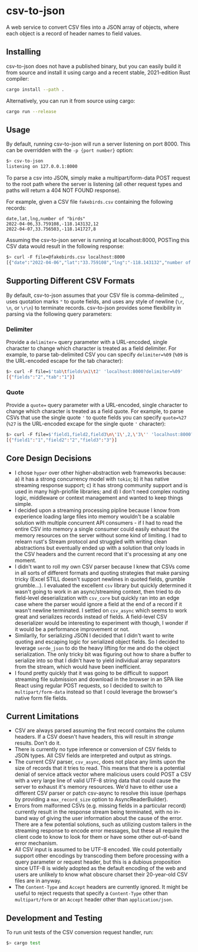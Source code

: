 # csv-to-json

A web service to convert CSV files into a JSON array of objects, where each object is a record of header names to field values.

## Installing

csv-to-json does not have a published binary, but you can easily build it from source and install it using cargo and a recent stable, 2021-edition Rust compiler:

```sh
cargo install --path .
```

Alternatively, you can run it from source using cargo:

```sh
cargo run --release
```

## Usage

By default, running csv-to-json will run a server listening on port 8000. This can be overridden with the `-p {port number}` option:

```sh
$> csv-to-json
listening on 127.0.0.1:8000
```

To parse a csv into JSON, simply make a multipart/form-data POST request to the root path where the server is listening (all other request types and paths will return a 404 NOT FOUND response).

For example, given a CSV file `fakebirds.csv` containing the following records:

```csv
date,lat,lng,number of "birds"
2022-04-06,33.759108,-118.143132,12
2022-04-07,33.756503,-118.141727,8
```

Assuming the csv-to-json server is running at localhost:8000, POSTing this CSV data would result in the following response:

```sh
$> curl -F file=@fakebirds.csv localhost:8000
[{"date":"2022-04-06","lat":"33.759108","lng":"-118.143132","number of \"birds\"":"12"},{"date":"2022-04-07","lat":"33.756503","lng":"-118.141727","number of \"birds\"":"8"}]
```

## Supporting Different CSV Formats

By default, csv-to-json assumes that your CSV file is comma-delimited `,`, uses quotation marks `"` to quote fields, and uses any style of newline (`\r`, `\n`, or `\r\n`) to terminate records. csv-to-json provides some flexibility in parsing via the following query parameters:

### Delimiter

Provide a `delimiter=` query parameter with a URL-encoded, single character to change which character is treated as a field delimiter. For example, to parse tab-delimited CSV you can specify `delimiter=%09` (`%09` is the URL-encoded escape for the tab character):

```sh
$> curl -F file=$'tab\tfields\n1\t2' 'localhost:8000?delimiter=%09'
[{"fields":"2","tab":"1"}]
```

### Quote

Provide a `quote=` query parameter with a URL-encoded, single character to change which character is treated as a field quote. For example, to parse CSVs that use the single quote `'` to quote fields you can specify `quote=%27` (`%27` is the URL-encoded excape for the single quote `'` character):

```sh
$> curl -F file=$'field1,field2,field3\n\'1\',2,\'3\'' 'localhost:8000?quote=%27'
[{"field1":"1","field2":"2","field3":"3"}]
```

## Core Design Decisions

-   I chose `hyper` over other higher-abstraction web frameworks because:
    a) it has a strong concurrency model with `tokio`;
    b) it has native streaming response support;
    c) it has strong community support and is used in many high-priofile libraries; and
    d) I don't need complex routing logic, middleware or context management and wanted to keep things simple.
-   I decided upon a streaming processing pipline because I know from experience loading large files into memory wouldn't be a scalable solution with multiple concurrent API consumers - if I had to read the entire CSV into memory a single consumer could easily exhaust the memory resources on the server without some kind of limiting. I had to relearn rust's Stream protocol and struggled with writing clean abstractions but eventually ended up with a solution that only loads in the CSV headers and the current record that it's processing at any one moment.
-   I didn't want to roll my own CSV parser because I knew that CSVs come in all sorts of different formats and quoting strategies that make parsing tricky (Excel STILL doesn't support newlines in quoted fields, grumble grumble...). I evaluated the excellent `csv` library but quickly determined it wasn't going to work in an async/streaming context, then tried to do field-level deserialization with `csv_core` but quickly ran into an edge case where the parser would ignore a field at the end of a record if it wasn't newline terminated. I settled on `csv_async` which seems to work great and serializes records instead of fields. A field-level CSV deserializer would be interesting to experiment with though, I wonder if it would be a performance improvement or not.
-   Similarlly, for serializing JSON I decided that I didn't want to write quoting and escaping logic for serialized object fields. So I decided to leverage `serde_json` to do the heavy lifting for me and do the object serialization. The only tricky bit was figuring out how to share a buffer to serialize into so that I didn't have to yield individual array separators from the stream, which would have been inefficient.
-   I found pretty quickly that it was going to be difficult to support streaming file submission and download in the browser in an SPA like React using regular POST requests, so I decided to switch to `multipart/form-data` instead so that I could leverage the browser's native form file fields.

## Current Limitations

-   CSV are always parsed assuming the first record contains the column headers. If a CSV doesn't have headers, this will result in _strange_ results. Don't do it.
-   There is currently no type inference or conversion of CSV fields to JSON types. All CSV fields are interpreted and output as strings.
-   The current CSV parser, `csv_async`, does not place any limits upon the size of records that it tries to read. This means that there is a potential denial of service attack vector where malicious users could POST a CSV with a very large line of valid UTF-8 string data that could cause the server to exhaust it's memory resources. We'd have to either use a different CSV parser or patch csv-async to resolve this issue (perhaps by providing a `max_record_size` option to AsyncReaderBuilder).
-   Errors from malformed CSVs (e.g. missing fields in a particular record) currently result in the response stream being terminated, with no in-band way of giving the user information about the cause of the error. There are a few potential solutions, such as utilizing custom tailers in the streaming response to encode error messages, but these all require the client code to know to look for them or have some other out-of-band error mechanism.
-   All CSV input is assumed to be UTF-8 encoded. We could potentially support other encodings by transcoding them before processing with a query parameter or request header, but this is a dubious proposition since UTF-8 is widely adopted as the default encoding of the web and users are unlikely to know what obscure charset their 20-year-old CSV files are in anyway.
-   The `Content-Type` and `Accept` headers are currently ignored. It might be useful to reject requests that specify a `Content-Type` other than `multipart/form` or an `Accept` header other than `application/json`.

## Development and Testing

To run unit tests of the CSV conversion request handler, run:

```sh
$> cargo test
```

